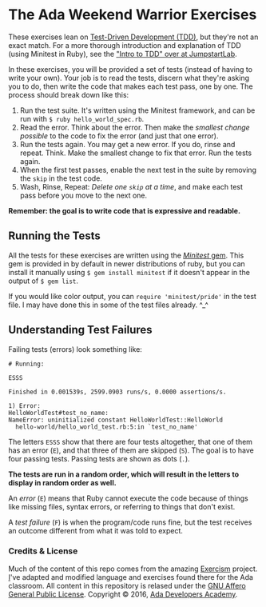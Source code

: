 # The Ada Weekend Warrior Exercises
These exercises lean on [Test-Driven Development (TDD)](https://en.wikipedia.org/wiki/Test-driven_development), but they're not an exact match. For a more thorough introduction and explanation of TDD (using Minitest in Ruby), see the ["Intro to TDD" over at JumpstartLab](http://tutorials.jumpstartlab.com/topics/testing/intro-to-tdd.html).

In these exercises, you will be provided a set of tests (instead of having to write your own). Your job is to read the tests, discern what they're asking you to do, then write the code that makes each test pass, one by one. The process should break down like this:

1. Run the test suite. It's written using the Minitest framework, and can be
run with `$ ruby hello_world_spec.rb`.
1. Read the error. Think about the error. Then make the _smallest change possible_ to the code to fix the error (and just that one error).
1. Run the tests again. You may get a new error. If you do, rinse and repeat. Think. Make the smallest change to fix that error. Run the tests again.
1. When the first test passes, enable the next test in the suite by removing the `skip` in the test code.
1. Wash, Rinse, Repeat: _Delete one `skip` at a time_, and make each test pass before you move to the next one.

__Remember: the goal is to write code that is expressive and readable.__

## Running the Tests
All the tests for these exercises are written using the [_Minitest_ gem](https://github.com/seattlerb/minitest). This gem is provided in by default in newer distributions of ruby, but you can install it manually using `$ gem install minitest` if it doesn't appear in the output of `$ gem list`.

If you would like color output, you can `require 'minitest/pride'` in the test file. I may have done this in some of the test files already. ^_^

## Understanding Test Failures
Failing tests (errors) look something like:

    # Running:

    ESSS

    Finished in 0.001539s, 2599.0903 runs/s, 0.0000 assertions/s.

    1) Error:
    HelloWorldTest#test_no_name:
    NameError: uninitialized constant HelloWorldTest::HelloWorld
      hello-world/hello_world_test.rb:5:in `test_no_name'

The letters `ESSS` show that there are four tests altogether,
that one of them has an error (`E`), and that three of them are skipped (`S`). The goal is to have four passing tests. Passing tests are shown as dots (`.`).

__The tests are run in a random order, which will result in the letters to display in random order as well.__

An _error_  (`E`) means that Ruby cannot execute the code because of things like missing
files, syntax errors, or referring to things that don't exist.

A _test failure_ (`F`) is when the program/code runs fine, but the test receives an outcome different from what it was told to expect.

### Credits & License
Much of the content of this repo comes from the amazing [Exercism](http://exercism.io/) project. [I](https://github.com/jnf)'ve adapted and modified language and exercises found there for the Ada classroom. All content in this repository is relased under the [GNU Affero General Public License](http://www.gnu.org/licenses/agpl-3.0.en.html). Copyright &copy; 2016, [Ada Developers Academy](http://adadevelopersacademy.org/).






